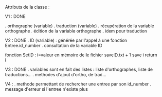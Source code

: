 Attributs de la classe :

V1 : DONE

. orthographe (variable)
. traduction (variable)
. récupération de la variable orthographe
. édition de la variable orthographe
. idem pour traduction

V2 : DONE
. ID (variable) : générée par l'appel à une fonction Entree.id_number
. consultation de la variable ID

fonction SetID : 
i=valeur en mémoire de le fichier saveID.txt + 1
save i
return i

V3 : DONE
. variables sont en fait des listes : liste d'orthographes, liste de traductions...
. methodes d'ajout d'ortho, de trad...

V4 :
. methode permettant de rechercher une entree par son id_number
. message d'erreur si l'entree n'existe plus

